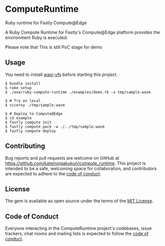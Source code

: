 # ComputeRuntime

Ruby runtime for Fastly Compute@Edge

A Ruby Compute Runtime for Fastly's Compute@Edge platform provides the environment Ruby is executed.

Please note that This is still PoC stage for demo

## Usage

You need to install [wasi-vfs](https://github.com/kateinoigakukun/wasi-vfs/releases/tag/v0.2.0) before starting this project.

```console
$ bundle install
$ rake setup
$ ./exe/ruby-compute-runtime ./examples/demo.rb -o tmp/sample.wasm

$ # Try on local
$ viceroy ./tmp/sample.wasm

$ # Deploy to Compute@Edge
$ cd example
$ fastly compute init
$ fastly compute pack -w ./../tmp/sample.wasm
$ fastly compute deploy
```

## Contributing

Bug reports and pull requests are welcome on GitHub at https://github.com/kateinoigakukun/compute_runtime. This project is intended to be a safe, welcoming space for collaboration, and contributors are expected to adhere to the [code of conduct](https://github.com/kateinoigakukun/compute_runtime/blob/main/CODE_OF_CONDUCT.md).

## License

The gem is available as open source under the terms of the [MIT License](https://opensource.org/licenses/MIT).

## Code of Conduct

Everyone interacting in the ComputeRuntime project's codebases, issue trackers, chat rooms and mailing lists is expected to follow the [code of conduct](https://github.com/kateinoigakukun/compute_runtime/blob/main/CODE_OF_CONDUCT.md).
